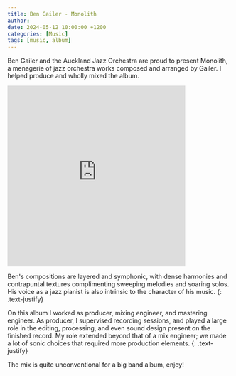 ```yaml
---
title: Ben Gailer - Monolith
author: 
date: 2024-05-12 10:00:00 +1200
categories: [Music]
tags: [music, album]
---
```


Ben Gailer and the Auckland Jazz Orchestra are proud to present Monolith, a menagerie of jazz orchestra works composed and arranged by Gailer. I helped produce and wholly mixed the album.


<iframe style="border: 0; width: 400px; height: 406px;" src="https://bandcamp.com/EmbeddedPlayer/album=2009295629/size=large/bgcol=ffffff/linkcol=0687f5/artwork=small/transparent=true/" seamless><a href="https://bengailer.bandcamp.com/album/monolith">Monolith by Ben Gailer, Auckland Jazz Orchestra</a></iframe>

Ben's compositions are layered and symphonic, with dense harmonies and contrapuntal textures complimenting sweeping melodies and soaring solos. His voice as a jazz pianist is also intrinsic to the character of his music.
{: .text-justify}

On this album I worked as producer, mixing engineer, and mastering engineer.
As producer, I supervised recording sessions, and played a large role in the editing, processing, and even sound design present on the finished record. My role extended beyond that of a mix engineer; we made a lot of sonic choices that required more production elements.
{: .text-justify}

The mix is quite unconventional for a big band album, enjoy!
​